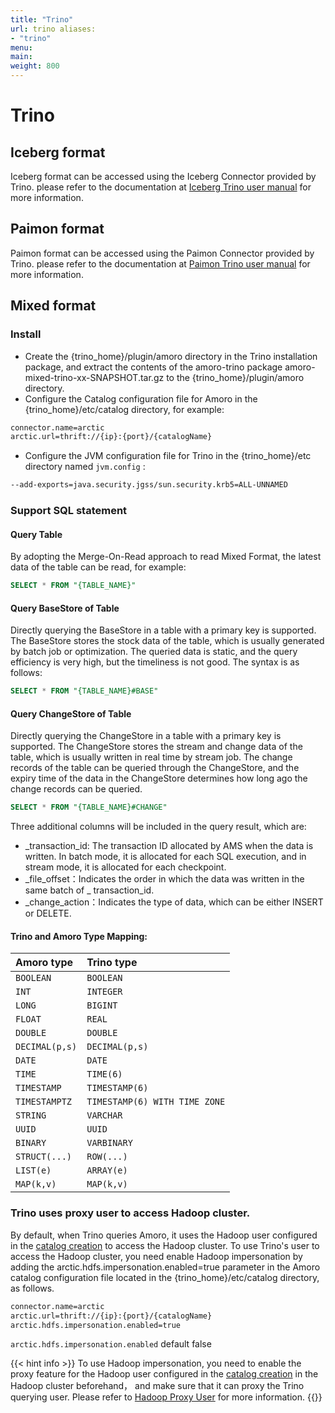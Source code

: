 ```yaml
---
title: "Trino"
url: trino aliases:
- "trino"
menu:
main:
weight: 800
---
```


# Trino

## Iceberg format

Iceberg format can be accessed using the Iceberg Connector provided by Trino. please refer to the
documentation at [Iceberg Trino user manual](https://trino.io/docs/current/connector/iceberg.html#)
for more information.

## Paimon format

Paimon format can be accessed using the Paimon Connector provided by Trino. please refer to the
documentation at [Paimon Trino user manual](https://paimon.apache.org/docs/master/engines/trino/)
for more information.

## Mixed format

### Install

- Create the {trino_home}/plugin/amoro directory in the Trino installation package, and extract the
  contents of the amoro-trino package amoro-mixed-trino-xx-SNAPSHOT.tar.gz to the
  {trino_home}/plugin/amoro directory.
- Configure the Catalog configuration file for Amoro in the {trino_home}/etc/catalog directory, for
  example:

```tex
connector.name=arctic
arctic.url=thrift://{ip}:{port}/{catalogName}
```

- Configure the JVM configuration file for Trino in the {trino_home}/etc directory
  named `jvm.config` :

```tex
--add-exports=java.security.jgss/sun.security.krb5=ALL-UNNAMED
```

### Support SQL statement

#### Query Table

By adopting the Merge-On-Read approach to read Mixed Format, the latest data of the table can be
read, for example:

```sql
SELECT * FROM "{TABLE_NAME}"
```

#### Query BaseStore of Table

Directly querying the BaseStore in a table with a primary key is supported. The BaseStore stores the
stock data of the table, which is usually generated by batch job or optimization. The queried data
is static, and the query efficiency is very high, but the timeliness is not good. The syntax is as
follows:

```sql
SELECT * FROM "{TABLE_NAME}#BASE"
```

#### Query ChangeStore of Table

Directly querying the ChangeStore in a table with a primary key is supported. The ChangeStore stores
the stream and change data of the table, which is usually written in real time by stream job. The
change records of the table can be queried through the ChangeStore, and the expiry time of the data
in the ChangeStore determines how long ago the change records can be queried.

```sql
SELECT * FROM "{TABLE_NAME}#CHANGE"
```

Three additional columns will be included in the query result, which are:

- _transaction_id: The transaction ID allocated by AMS when the data is written. In batch mode, it
  is allocated for each SQL execution, and in stream mode, it is allocated for each checkpoint.
- _file_offset：Indicates the order in which the data was written in the same batch of _
  transaction_id.
- _change_action：Indicates the type of data, which can be either INSERT or DELETE.

#### Trino and Amoro Type Mapping:

| Amoro type   | Trino type                    |
| :------------- | :---------------------------- |
| `BOOLEAN`      | `BOOLEAN`                     |
| `INT`          | `INTEGER`                     |
| `LONG`         | `BIGINT`                      |
| `FLOAT`        | `REAL`                        |
| `DOUBLE`       | `DOUBLE`                      |
| `DECIMAL(p,s)` | `DECIMAL(p,s)`                |
| `DATE`         | `DATE`                        |
| `TIME`         | `TIME(6)`                     |
| `TIMESTAMP`    | `TIMESTAMP(6)`                |
| `TIMESTAMPTZ`  | `TIMESTAMP(6) WITH TIME ZONE` |
| `STRING`       | `VARCHAR`                     |
| `UUID`         | `UUID`                        |
| `BINARY`       | `VARBINARY`                   |
| `STRUCT(...)`  | `ROW(...)`                    |
| `LIST(e)`      | `ARRAY(e)`                    |
| `MAP(k,v)`     | `MAP(k,v)`                    |

### Trino uses proxy user to access Hadoop cluster.

By default, when Trino queries Amoro, it uses the Hadoop user configured in
the [catalog creation](../managing-catalogs/#create-catalog) to access the Hadoop cluster. To use
Trino's user to access the Hadoop cluster, you need enable Hadoop impersonation by adding the
arctic.hdfs.impersonation.enabled=true parameter in the Amoro catalog configuration file located in
the {trino_home}/etc/catalog directory, as follows.

```tex
connector.name=arctic
arctic.url=thrift://{ip}:{port}/{catalogName}
arctic.hdfs.impersonation.enabled=true
```

`arctic.hdfs.impersonation.enabled` default false

{{< hint info >}} To use Hadoop impersonation, you need to enable the proxy feature for the Hadoop
user configured in the [catalog creation](../managing-catalogs/#create-catalog) in the Hadoop
cluster beforehand， and make sure that it can proxy the Trino querying user. Please refer
to [Hadoop Proxy User](https://hadoop.apache.org/docs/current/hadoop-project-dist/hadoop-common/Superusers.html#Configurations)
for more information. {{</hint>}}